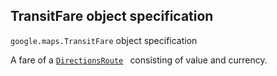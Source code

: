<h2 id="TransitFare"> TransitFare object specification </h2><p>
<code><span itemprop="path">google.maps</span>.<span itemprop="name">TransitFare</span></code>
object specification
</p><p>A fare of a <code><a href="https://github.com/amenadiel/google-maps-documentation/blob/master/docs/DirectionsResult.md">DirectionsRoute</a> </code> consisting of value and currency.</p>